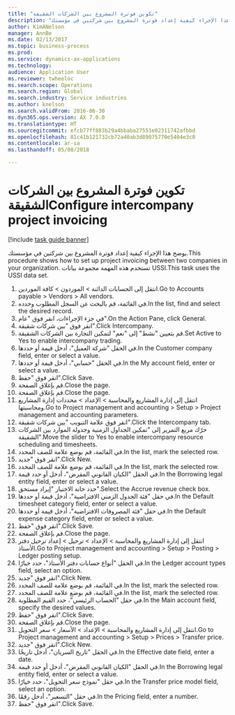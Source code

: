 ```yaml
--- 
title: "تكوين فوترة المشروع بين الشركات الشقيقة"
description: "يوضح هذا الإجراء كيفية إعداد فوترة المشروع بين شركتين في مؤسستك."
author: KimANelson
manager: AnnBe
ms.date: 02/13/2017
ms.topic: business-process
ms.prod: 
ms.service: dynamics-ax-applications
ms.technology: 
audience: Application User
ms.reviewer: twheeloc
ms.search.scope: Operations
ms.search.region: Global
ms.search.industry: Service industries
ms.author: knelson
ms.search.validFrom: 2016-06-30
ms.dyn365.ops.version: AX 7.0.0
ms.translationtype: HT
ms.sourcegitcommit: efcb77ff883b29a4bbaba27551e02311742afbbd
ms.openlocfilehash: 81c41b121732cb72a40ab3d89075770e5404e3c0
ms.contentlocale: ar-sa
ms.lasthandoff: 05/08/2018

---
```

# <a name="configure-intercompany-project-invoicing"></a><span data-ttu-id="8a5d9-103">تكوين فوترة المشروع بين الشركات الشقيقة</span><span class="sxs-lookup"><span data-stu-id="8a5d9-103">Configure intercompany project invoicing</span></span>

[!include [task guide banner](../../includes/task-guide-banner.md)]

<span data-ttu-id="8a5d9-104">يوضح هذا الإجراء كيفية إعداد فوترة المشروع بين شركتين في مؤسستك.</span><span class="sxs-lookup"><span data-stu-id="8a5d9-104">This procedure shows how to set up project invoicing between two companies in your organization.</span></span> <span data-ttu-id="8a5d9-105">تستخدم هذه المهمة مجموعة بيانات USSI.</span><span class="sxs-lookup"><span data-stu-id="8a5d9-105">This task uses the USSI data set.</span></span>

1. <span data-ttu-id="8a5d9-106">انتقل إلى الحسابات الدائنة > الموردون > كافة الموردين.</span><span class="sxs-lookup"><span data-stu-id="8a5d9-106">Go to Accounts payable > Vendors > All vendors.</span></span>
2. <span data-ttu-id="8a5d9-107">في القائمة، قم بالبحث عن السجل المطلوب وحدده.</span><span class="sxs-lookup"><span data-stu-id="8a5d9-107">In the list, find and select the desired record.</span></span>
3. <span data-ttu-id="8a5d9-108">في جزء الإجراءات، انقر فوق "عام".</span><span class="sxs-lookup"><span data-stu-id="8a5d9-108">On the Action Pane, click General.</span></span>
4. <span data-ttu-id="8a5d9-109">انقر فوق "بين شركات شقيقة".</span><span class="sxs-lookup"><span data-stu-id="8a5d9-109">Click Intercompany.</span></span>
5. <span data-ttu-id="8a5d9-110">قم بتعيين "نشط" إلى "نعم" لتمكين التجارة بين الشركات الشقيقة.</span><span class="sxs-lookup"><span data-stu-id="8a5d9-110">Set Active to Yes to enable intercompany trading.</span></span>
6. <span data-ttu-id="8a5d9-111">في الحقل "شركة العميل"، أدخل قيمة أو حددها.</span><span class="sxs-lookup"><span data-stu-id="8a5d9-111">In the Customer company field, enter or select a value.</span></span>
7. <span data-ttu-id="8a5d9-112">في الحقل "حسابي"، أدخل قيمة أو حددها.</span><span class="sxs-lookup"><span data-stu-id="8a5d9-112">In the My account field, enter or select a value.</span></span>
8. <span data-ttu-id="8a5d9-113">انقر فوق "حفظ".</span><span class="sxs-lookup"><span data-stu-id="8a5d9-113">Click Save.</span></span>
9. <span data-ttu-id="8a5d9-114">قم بإغلاق الصفحة.</span><span class="sxs-lookup"><span data-stu-id="8a5d9-114">Close the page.</span></span>
10. <span data-ttu-id="8a5d9-115">قم بإغلاق الصفحة.</span><span class="sxs-lookup"><span data-stu-id="8a5d9-115">Close the page.</span></span>
11. <span data-ttu-id="8a5d9-116">انتقل إلى إدارة المشاريع‬ والمحاسبة > الإعداد > محددات إدارة المشاريع ومحاسبتها‬.</span><span class="sxs-lookup"><span data-stu-id="8a5d9-116">Go to Project management and accounting > Setup > Project management and accounting parameters.</span></span>
12. <span data-ttu-id="8a5d9-117">انقر فوق علامة التبويب "بين شركات شقيقة".</span><span class="sxs-lookup"><span data-stu-id="8a5d9-117">Click the Intercompany tab.</span></span>
13. <span data-ttu-id="8a5d9-118">حرّك مربع التمرير إلى "تمكين الجداول الزمنية وجدولة الموارد بين الشركات الشقيقة‬".</span><span class="sxs-lookup"><span data-stu-id="8a5d9-118">Move the slider to Yes to enable intercompany resource scheduling and timesheets.</span></span>
14. <span data-ttu-id="8a5d9-119">في القائمة، قم بوضع علامة للصف المحدد.</span><span class="sxs-lookup"><span data-stu-id="8a5d9-119">In the list, mark the selected row.</span></span>
15. <span data-ttu-id="8a5d9-120">انقر فوق "جديد".</span><span class="sxs-lookup"><span data-stu-id="8a5d9-120">Click New.</span></span>
16. <span data-ttu-id="8a5d9-121">في القائمة، قم بوضع علامة للصف المحدد.</span><span class="sxs-lookup"><span data-stu-id="8a5d9-121">In the list, mark the selected row.</span></span>
17. <span data-ttu-id="8a5d9-122">في الحقل "الكيان القانوني المقرض‬"، أدخل أو حدد قيمة.</span><span class="sxs-lookup"><span data-stu-id="8a5d9-122">In the Borrowing legal entity field, enter or select a value.</span></span>
18. <span data-ttu-id="8a5d9-123">حدد خانة الاختيار "إيراد مستحق‬".</span><span class="sxs-lookup"><span data-stu-id="8a5d9-123">Select the Accrue revenue check box.</span></span>
19. <span data-ttu-id="8a5d9-124">في حقل "فئة الجدول الزمني الافتراضية‬"، أدخل قيمة أو حددها.</span><span class="sxs-lookup"><span data-stu-id="8a5d9-124">In the Default timesheet category field, enter or select a value.</span></span>
20. <span data-ttu-id="8a5d9-125">في حقل "فئة المصروفات الافتراضية‬"، أدخل قيمة أو حددها.</span><span class="sxs-lookup"><span data-stu-id="8a5d9-125">In the Default expense category field, enter or select a value.</span></span>
21. <span data-ttu-id="8a5d9-126">انقر فوق "حفظ".</span><span class="sxs-lookup"><span data-stu-id="8a5d9-126">Click Save.</span></span>
22. <span data-ttu-id="8a5d9-127">قم بإغلاق الصفحة.</span><span class="sxs-lookup"><span data-stu-id="8a5d9-127">Close the page.</span></span>
23. <span data-ttu-id="8a5d9-128">انتقل إلى إدارة المشاريع والمحاسبة > الإعداد > ترحيل > إعداد ترحيل دفتر الأستاذ.</span><span class="sxs-lookup"><span data-stu-id="8a5d9-128">Go to Project management and accounting > Setup > Posting > Ledger posting setup.</span></span>
24. <span data-ttu-id="8a5d9-129">في الحقل "أنواع حسابات دفتر الأستاذ"، حدد خيارًا.</span><span class="sxs-lookup"><span data-stu-id="8a5d9-129">In the Ledger account types field, select an option.</span></span>
25. <span data-ttu-id="8a5d9-130">انقر فوق "جديد".</span><span class="sxs-lookup"><span data-stu-id="8a5d9-130">Click New.</span></span>
26. <span data-ttu-id="8a5d9-131">في القائمة، قم بوضع علامة للصف المحدد.</span><span class="sxs-lookup"><span data-stu-id="8a5d9-131">In the list, mark the selected row.</span></span>
27. <span data-ttu-id="8a5d9-132">في القائمة، قم بوضع علامة للصف المحدد.</span><span class="sxs-lookup"><span data-stu-id="8a5d9-132">In the list, mark the selected row.</span></span>
28. <span data-ttu-id="8a5d9-133">في حقل "الحساب الرئيسي"، حدد القيم المطلوبة.</span><span class="sxs-lookup"><span data-stu-id="8a5d9-133">In the Main account field, specify the desired values.</span></span>
29. <span data-ttu-id="8a5d9-134">انقر فوق "حفظ".</span><span class="sxs-lookup"><span data-stu-id="8a5d9-134">Click Save.</span></span>
30. <span data-ttu-id="8a5d9-135">قم بإغلاق الصفحة.</span><span class="sxs-lookup"><span data-stu-id="8a5d9-135">Close the page.</span></span>
31. <span data-ttu-id="8a5d9-136">انتقل إلى إدارة المشاريع والمحاسبة > الإعداد > الأسعار > سعر التحويل.</span><span class="sxs-lookup"><span data-stu-id="8a5d9-136">Go to Project management and accounting > Setup > Prices > Transfer price.</span></span>
32. <span data-ttu-id="8a5d9-137">انقر فوق "جديد".</span><span class="sxs-lookup"><span data-stu-id="8a5d9-137">Click New.</span></span>
33. <span data-ttu-id="8a5d9-138">في الحقل "تاريخ السريان"، أدخل تاريخًا.</span><span class="sxs-lookup"><span data-stu-id="8a5d9-138">In the Effective date field, enter a date.</span></span>
34. <span data-ttu-id="8a5d9-139">في الحقل "الكيان القانوني المقرض‬"، أدخل أو حدد قيمة.</span><span class="sxs-lookup"><span data-stu-id="8a5d9-139">In the Borrowing legal entity field, enter or select a value.</span></span>
35. <span data-ttu-id="8a5d9-140">في حقل "نموذج سعر التحويل"، حدد خيارًا.</span><span class="sxs-lookup"><span data-stu-id="8a5d9-140">In the Transfer price model field, select an option.</span></span>
36. <span data-ttu-id="8a5d9-141">في حقل "التسعير‬"، أدخل رقمًا.</span><span class="sxs-lookup"><span data-stu-id="8a5d9-141">In the Pricing field, enter a number.</span></span>
37. <span data-ttu-id="8a5d9-142">انقر فوق "حفظ".</span><span class="sxs-lookup"><span data-stu-id="8a5d9-142">Click Save.</span></span>


